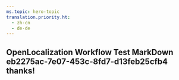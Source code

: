 ```yaml
---
ms.topic: hero-topic
translation.priority.ht: 
  - zh-cn
  - de-de
---
```

## OpenLocalization Workflow Test MarkDown eb2275ac-7e07-453c-8fd7-d13feb25cfb4 thanks!
